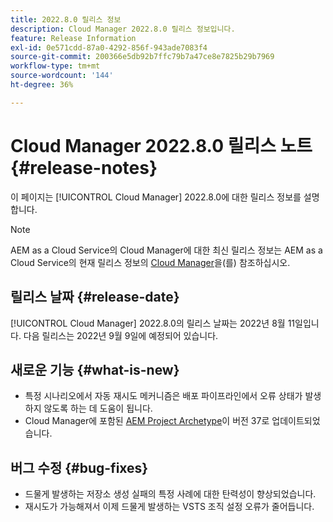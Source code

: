 ```yaml
---
title: 2022.8.0 릴리스 정보
description: Cloud Manager 2022.8.0 릴리스 정보입니다.
feature: Release Information
exl-id: 0e571cdd-87a0-4292-856f-943ade7083f4
source-git-commit: 200366e5db92b7ffc79b7a47ce8e7825b29b7969
workflow-type: tm+mt
source-wordcount: '144'
ht-degree: 36%

---
```


# Cloud Manager 2022.8.0 릴리스 노트 {#release-notes}

이 페이지는 [!UICONTROL Cloud Manager] 2022.8.0에 대한 릴리스 정보를 설명합니다.

>[!NOTE]
>
>AEM as a Cloud Service의 Cloud Manager에 대한 최신 릴리스 정보는 AEM as a Cloud Service의 현재 릴리스 정보의 [Cloud Manager](https://experienceleague.adobe.com/docs/experience-manager-cloud-service/content/implementing/using-cloud-manager/release-notes-cloud-manager/release-notes-cm-current.html)을(를) 참조하십시오.

## 릴리스 날짜 {#release-date}

[!UICONTROL Cloud Manager] 2022.8.0의 릴리스 날짜는 2022년 8월 11일입니다. 다음 릴리스는 2022년 9월 9일에 예정되어 있습니다.

## 새로운 기능 {#what-is-new}

* 특정 시나리오에서 자동 재시도 메커니즘은 배포 파이프라인에서 오류 상태가 발생하지 않도록 하는 데 도움이 됩니다.
* Cloud Manager에 포함된 [AEM Project Archetype](https://experienceleague.adobe.com/docs/experience-manager-core-components/using/developing/archetype/overview.html)이 버전 37로 업데이트되었습니다.

## 버그 수정 {#bug-fixes}

* 드물게 발생하는 저장소 생성 실패의 특정 사례에 대한 탄력성이 향상되었습니다.
* 재시도가 가능해져서 이제 드물게 발생하는 VSTS 조직 설정 오류가 줄어듭니다.
